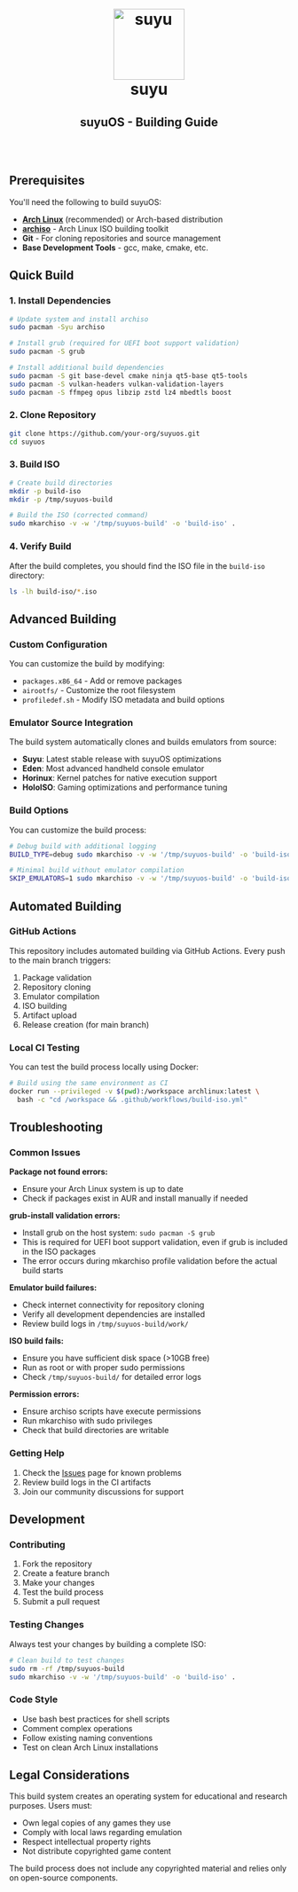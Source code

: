 <h1 align="center">
  <br>
  <a href="https://suyu.dev"><img src="https://git.suyu.dev/suyu/suyu/raw/branch/dev/dist/readme/suyu__Logo-Pill.svg" alt="suyu" height="128"></a>
  <br>
  <b>suyu</b>
  <br>
</h1>

<h2 align="center"><b>suyuOS - Building Guide</b></h2>

<br><br>

## Prerequisites

You'll need the following to build suyuOS:

- **[Arch Linux](https://www.archlinux.org/)** (recommended) or Arch-based distribution
- **[archiso](https://wiki.archlinux.org/title/Archiso)** - Arch Linux ISO building toolkit
- **Git** - For cloning repositories and source management
- **Base Development Tools** - gcc, make, cmake, etc.

## Quick Build

### 1. Install Dependencies

```bash
# Update system and install archiso
sudo pacman -Syu archiso

# Install grub (required for UEFI boot support validation)
sudo pacman -S grub

# Install additional build dependencies
sudo pacman -S git base-devel cmake ninja qt5-base qt5-tools
sudo pacman -S vulkan-headers vulkan-validation-layers
sudo pacman -S ffmpeg opus libzip zstd lz4 mbedtls boost
```

### 2. Clone Repository

```bash
git clone https://github.com/your-org/suyuos.git
cd suyuos
```

### 3. Build ISO

```bash
# Create build directories
mkdir -p build-iso
mkdir -p /tmp/suyuos-build

# Build the ISO (corrected command)
sudo mkarchiso -v -w '/tmp/suyuos-build' -o 'build-iso' .
```

### 4. Verify Build

After the build completes, you should find the ISO file in the `build-iso` directory:

```bash
ls -lh build-iso/*.iso
```

## Advanced Building

### Custom Configuration

You can customize the build by modifying:

- `packages.x86_64` - Add or remove packages
- `airootfs/` - Customize the root filesystem
- `profiledef.sh` - Modify ISO metadata and build options

### Emulator Source Integration

The build system automatically clones and builds emulators from source:

- **Suyu**: Latest stable release with suyuOS optimizations
- **Eden**: Most advanced handheld console emulator
- **Horinux**: Kernel patches for native execution support
- **HoloISO**: Gaming optimizations and performance tuning

### Build Options

You can customize the build process:

```bash
# Debug build with additional logging
BUILD_TYPE=debug sudo mkarchiso -v -w '/tmp/suyuos-build' -o 'build-iso' .

# Minimal build without emulator compilation
SKIP_EMULATORS=1 sudo mkarchiso -v -w '/tmp/suyuos-build' -o 'build-iso' .
```

## Automated Building

### GitHub Actions

This repository includes automated building via GitHub Actions. Every push to the main branch triggers:

1. Package validation
2. Repository cloning
3. Emulator compilation
4. ISO building
5. Artifact upload
6. Release creation (for main branch)

### Local CI Testing

You can test the build process locally using Docker:

```bash
# Build using the same environment as CI
docker run --privileged -v $(pwd):/workspace archlinux:latest \
  bash -c "cd /workspace && .github/workflows/build-iso.yml"
```

## Troubleshooting

### Common Issues

**Package not found errors:**
- Ensure your Arch Linux system is up to date
- Check if packages exist in AUR and install manually if needed

**grub-install validation errors:**
- Install grub on the host system: `sudo pacman -S grub`
- This is required for UEFI boot support validation, even if grub is included in the ISO packages
- The error occurs during mkarchiso profile validation before the actual build starts

**Emulator build failures:**
- Check internet connectivity for repository cloning
- Verify all development dependencies are installed
- Review build logs in `/tmp/suyuos-build/work/`

**ISO build fails:**
- Ensure you have sufficient disk space (>10GB free)
- Run as root or with proper sudo permissions
- Check `/tmp/suyuos-build/` for detailed error logs

**Permission errors:**
- Ensure archiso scripts have execute permissions
- Run mkarchiso with sudo privileges
- Check that build directories are writable

### Getting Help

1. Check the [Issues](https://github.com/your-org/suyuos/issues) page for known problems
2. Review build logs in the CI artifacts
3. Join our community discussions for support

## Development

### Contributing

1. Fork the repository
2. Create a feature branch
3. Make your changes
4. Test the build process
5. Submit a pull request

### Testing Changes

Always test your changes by building a complete ISO:

```bash
# Clean build to test changes
sudo rm -rf /tmp/suyuos-build
sudo mkarchiso -v -w '/tmp/suyuos-build' -o 'build-iso' .
```

### Code Style

- Use bash best practices for shell scripts
- Comment complex operations
- Follow existing naming conventions
- Test on clean Arch Linux installations

## Legal Considerations

This build system creates an operating system for educational and research purposes. Users must:

- Own legal copies of any games they use
- Comply with local laws regarding emulation
- Respect intellectual property rights
- Not distribute copyrighted game content

The build process does not include any copyrighted material and relies only on open-source components.

